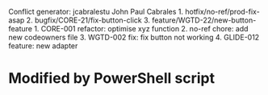 Conflict generator:
jcabralestu John Paul Cabrales  1. hotfix/no-ref/prod-fix-asap 2. bugfix/CORE-21/fix-button-click 3. feature/WGTD-22/new-button-feature  1. CORE-001 refactor: optimise xyz function 2. no-ref chore: add new codeowners file 3. WGTD-002 fix: fix button not working 4. GLIDE-012 feature: new adapter
# Modified by PowerShell script
